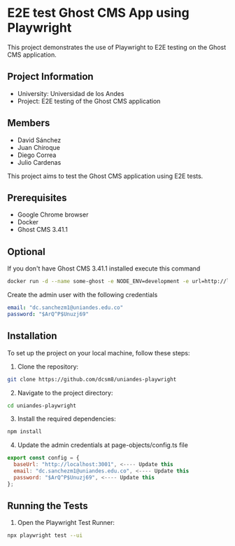 # E2E test Ghost CMS App using Playwright

This project demonstrates the use of Playwright to E2E testing on the Ghost CMS application.

## Project Information

- University: Universidad de los Andes
- Project: E2E testing of the Ghost CMS application

## Members

- David Sánchez
- Juan Chiroque
- Diego Correa
- Julio Cardenas

This project aims to test the Ghost CMS application using E2E tests.

## Prerequisites

- Google Chrome browser
- Docker
- Ghost CMS 3.41.1

## Optional

If you don't have Ghost CMS 3.41.1 installed execute this command

```bash
docker run -d --name some-ghost -e NODE_ENV=development -e url=http://localhost:3001 -p 3001:2368 ghost:3.41.1
```

Create the admin user with the following credentials

```yaml
email: "dc.sanchezm1@uniandes.edu.co"
password: "$ArQ^P$Unuzj69"
```

## Installation

To set up the project on your local machine, follow these steps:

1. Clone the repository:

```bash
git clone https://github.com/dcsm8/uniandes-playwright
```

2. Navigate to the project directory:

```bash
cd uniandes-playwright
```

3. Install the required dependencies:

```bash
npm install
```

4. Update the admin credentials at page-objects/config.ts file

```javascript
export const config = {
  baseUrl: "http://localhost:3001", <---- Update this
  email: "dc.sanchezm1@uniandes.edu.co", <---- Update this
  password: "$ArQ^P$Unuzj69", <---- Update this
};
```

## Running the Tests

1. Open the Playwright Test Runner:

```bash
npx playwright test --ui
```
